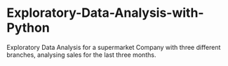 # Exploratory-Data-Analysis-with-Python
Exploratory Data Analysis for a supermarket Company with three different branches, analysing sales for the last three months.
